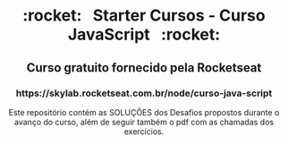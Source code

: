 <h1 align='center'>:rocket: &nbsp Starter Cursos - Curso JavaScript &nbsp :rocket:</h1>
<h2 align='center'>Curso gratuito fornecido pela Rocketseat</br></h2>
<h3 align='center'>https://skylab.rocketseat.com.br/node/curso-java-script</h3>


<p align='center'>Este repositório contém as SOLUÇÕES dos Desafios propostos durante o avanço do curso, além de seguir também o pdf com as chamadas dos exercícios.</p>
